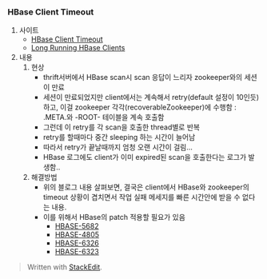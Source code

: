
### HBase Client Timeout

1. 사이트
	- [HBase Client Timeout](http://hadoop-hbase.blogspot.kr/2012/09/hbase-client-timeouts.html)
	- [Long Running HBase Clients](http://hadoop-hbase.blogspot.kr/2011/12/long-running-hbase-clients.html)
2. 내용
	1. 현상
		- thrift서버에서 HBase scan시 scan 응답이 느리자 zookeeper와의 세션이 만료
		- 세션이 만료되었지만 client에서는 계속해서 retry(default 설정이 10인듯)하고, 이걸 zookeeper 각각(recoverableZookeeper)에 수행함 : .META.와 -ROOT- 테이블을 계속 호출함
		- 그런데 이 retry를 각 scan을 호출한 thread별로 반복
		- retry를 할때마다 중간 sleeping 하는 시간이 늘어남
		- 따라서 retry가 끝날때까지 엄청 오랜 시간이 걸림...
		- HBase 로그에도 client가 이미 expired된 scan을 호출한다는 로그가 발생함..
	2. 해결방법
		- 위의 블로그 내용 살펴보면, 결국은 client에서 HBase와 zookeeper의 timeout 상황이 겹치면서 작업 실패 메세지를 빠른 시간안에 받을 수 없다는 내용. 
		- 이를 위해서 HBase의 patch 적용할 필요가 있음
			- [HBASE-5682](https://issues.apache.org/jira/browse/HBASE-5682)
			- [HBASE-4805](https://issues.apache.org/jira/browse/HBASE-4805)
			- [HBASE-6326](https://issues.apache.org/jira/browse/HBASE-6326)
			- [HBASE-6323](https://issues.apache.org/jira/browse/HBASE-6326)

> Written with [StackEdit](https://stackedit.io/).